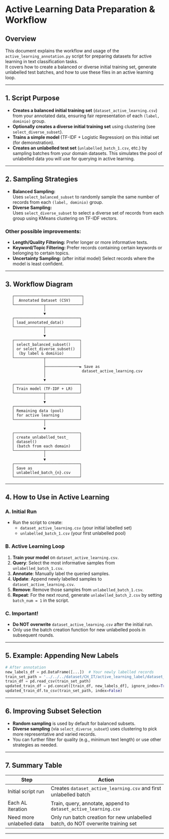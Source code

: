 # Active Learning Data Preparation & Workflow

## Overview

This document explains the workflow and usage of the `active_learning_annotation.py` script for preparing datasets for active learning in text classification tasks.  
It covers how to create a balanced or diverse initial training set, generate unlabelled test batches, and how to use these files in an active learning loop.

---

## 1. Script Purpose

- **Creates a balanced initial training set** (`dataset_active_learning.csv`) from your annotated data, ensuring fair representation of each `(label, dominio)` group.
- **Optionally creates a diverse initial training set** using clustering (see `select_diverse_subset`).
- **Trains a simple model** (TF-IDF + Logistic Regression) on this initial set (for demonstration).
- **Creates an unlabelled test set** (`unlabelled_batch_1.csv`, etc.) by sampling batches from your domain datasets. This simulates the pool of unlabelled data you will use for querying in active learning.

---

## 2. Sampling Strategies

- **Balanced Sampling:**  
  Uses `select_balanced_subset` to randomly sample the same number of records from each `(label, dominio)` group.
- **Diverse Sampling:**  
  Uses `select_diverse_subset` to select a diverse set of records from each group using KMeans clustering on TF-IDF vectors.

### Other possible improvements:
- **Length/Quality Filtering:** Prefer longer or more informative texts.
- **Keyword/Topic Filtering:** Prefer records containing certain keywords or belonging to certain topics.
- **Uncertainty Sampling:** (after initial model) Select records where the model is least confident.

---

## 3. Workflow Diagram

```plaintext
   ┌──────────────────────────────┐
   │  Annotated Dataset (CSV)     │
   └─────────────┬────────────────┘
                 │
                 ▼
   ┌─────────────────────────────┐
   │ load_annotated_data()       │
   └─────────────┬───────────────┘
                 │
                 ▼
   ┌─────────────────────────────┐
   │ select_balanced_subset()    │
   │ or select_diverse_subset()  │
   │  (by label & dominio)       │
   └─────────────┬───────────────┘
                 │
                 ├───────────────► Save as
                 │                dataset_active_learning.csv
                 │
                 ▼
   ┌─────────────────────────────┐
   │ Train model (TF-IDF + LR)   │
   └─────────────┬───────────────┘
                 │
                 ▼
   ┌─────────────────────────────┐
   │ Remaining data (pool)       │
   │ for active learning         │
   └─────────────┬───────────────┘
                 │
                 ▼
   ┌─────────────────────────────┐
   │ create_unlabelled_test_     │
   │ dataset()                   │
   │ (batch from each domain)    │
   └─────────────┬───────────────┘
                 │
                 ▼
   ┌─────────────────────────────┐
   │ Save as                     │
   │ unlabelled_batch_{n}.csv    │
   └─────────────────────────────┘
```

---

## 4. How to Use in Active Learning

### A. Initial Run
- Run the script to create:
  - `dataset_active_learning.csv` (your initial labelled set)
  - `unlabelled_batch_1.csv` (your first unlabelled pool)

### B. Active Learning Loop
1. **Train your model** on `dataset_active_learning.csv`.
2. **Query**: Select the most informative samples from `unlabelled_batch_1.csv`.
3. **Annotate**: Manually label the queried samples.
4. **Update**: Append newly labelled samples to `dataset_active_learning.csv`.
5. **Remove**: Remove those samples from `unlabelled_batch_1.csv`.
6. **Repeat**: For the next round, generate `unlabelled_batch_2.csv` by setting `batch_num = 1` in the script.

### C. Important!
- **Do NOT overwrite** `dataset_active_learning.csv` after the initial run.  
- Only use the batch creation function for new unlabelled pools in subsequent rounds.

---

## 5. Example: Appending New Labels

```python
# After annotation
new_labels_df = pd.DataFrame([...])  # Your newly labelled records
train_set_path = '../../../dataset/CH_IT/active_learning_label/dataset_active_learning.csv'
train_df = pd.read_csv(train_set_path)
updated_train_df = pd.concat([train_df, new_labels_df], ignore_index=True)
updated_train_df.to_csv(train_set_path, index=False)
```

---

## 6. Improving Subset Selection

- **Random sampling** is used by default for balanced subsets.
- **Diverse sampling** (via `select_diverse_subset`) uses clustering to pick more representative and varied records.
- You can further filter for quality (e.g., minimum text length) or use other strategies as needed.

---

## 7. Summary Table

| Step                        | Action                                                                 |
|-----------------------------|------------------------------------------------------------------------|
| Initial script run          | Creates `dataset_active_learning.csv` and first unlabelled batch       |
| Each AL iteration           | Train, query, annotate, append to `dataset_active_learning.csv`        |
| Need more unlabelled data   | Only run batch creation for new unlabelled batch, do NOT overwrite training set |

---

